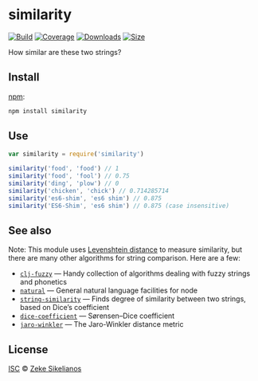 # similarity

[![Build][build-badge]][build]
[![Coverage][coverage-badge]][coverage]
[![Downloads][downloads-badge]][downloads]
[![Size][size-badge]][size]

How similar are these two strings?

## Install

[npm][]:

```sh
npm install similarity
```

## Use

```js
var similarity = require('similarity')

similarity('food', 'food') // 1
similarity('food', 'fool') // 0.75
similarity('ding', 'plow') // 0
similarity('chicken', 'chick') // 0.714285714
similarity('es6-shim', 'es6 shim') // 0.875
similarity('ES6-Shim', 'es6 shim') // 0.875 (case insensitive)
```

## See also

Note: This module uses [Levenshtein distance][wiki] to measure similarity, but
there are many other algorithms for string comparison.
Here are a few:

*   [`clj-fuzzy`](https://github.com/Yomguithereal/clj-fuzzy)
    — Handy collection of algorithms dealing with fuzzy strings and phonetics
*   [`natural`](https://github.com/NaturalNode/natural)
    — General natural language facilities for node
*   [`string-similarity`](https://github.com/aceakash/string-similarity)
    — Finds degree of similarity between two strings, based on Dice’s
    coefficient
*   [`dice-coefficient`](https://github.com/words/dice-coefficient)
    — Sørensen–Dice coefficient
*   [`jaro-winkler`](https://github.com/jordanthomas/jaro-winkler)
    — The Jaro-Winkler distance metric

## License

[ISC][license] © [Zeke Sikelianos][author]

<!-- Definitions -->

[build-badge]: https://img.shields.io/travis/words/similarity.svg

[build]: https://travis-ci.org/words/similarity

[coverage-badge]: https://img.shields.io/codecov/c/github/words/similarity.svg

[coverage]: https://codecov.io/github/words/similarity

[downloads-badge]: https://img.shields.io/npm/dm/similarity.svg

[downloads]: https://www.npmjs.com/package/similarity

[size-badge]: https://img.shields.io/bundlephobia/minzip/similarity.svg

[size]: https://bundlephobia.com/result?p=similarity

[npm]: https://www.npmjs.com

[license]: license

[author]: http://zeke.sikelianos.com

[wiki]: https://en.wikipedia.org/wiki/Levenshtein_distance
